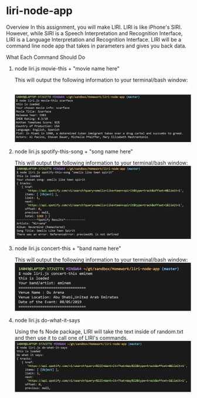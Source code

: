 # liri-node-app

Overview
In this assignment, you will make LIRI. LIRI is like iPhone's SIRI. However, while SIRI is a Speech Interpretation and Recognition Interface, LIRI is a Language Interpretation and Recognition Interface. LIRI will be a command line node app that takes in parameters and gives you back data.

What Each Command Should Do

1. node liri.js movie-this + "movie name here"

   This will output the following information to your terminal/bash window:
   <img src="images/movie-this.png">

2. node liri.js spotify-this-song + "song name here"

   This will output the following information to your terminal/bash window:
   <img src="images/spotify-this.png">

3. node liri.js concert-this + "band name here"

   This will output the following information to your terminal/bash window:
   <img src="images/concert.png">

4) node liri.js do-what-it-says

   Using the fs Node package, LIRI will take the text inside of random.txt and then use it to call one of LIRI's commands.
   <img src="images/do-what.png">
